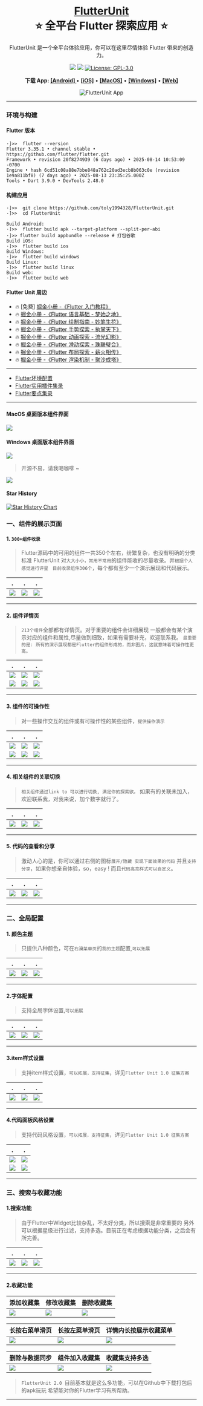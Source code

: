 <h1 align="center" style="border-bottom: none">
    <b>
        <a href="https://github.com/toly1994328/FlutterUnit">FlutterUnit</a><br>
    </b>
    ⭐️  全平台 Flutter 探索应用  ⭐️ <br>
</h1>

<p align="center">
FlutterUnit 是一个全平台体验应用，你可以在这里尽情体验 Flutter 带来的创造力。
</p>

<p align="center">
<a href="https://github.com/toly1994328/FlutterUnit"><img src="https://img.shields.io/github/stars/toly1994328/FlutterUnit.svg?style=flat&logo=github&colorB=deeppink&label=stars"></a>
<a href="https://github.com/toly1994328/FlutterUnit"><img src="https://img.shields.io/github/forks/toly1994328/FlutterUnit.svg"></a>
<a href="https://opensource.org/licenses/GPL-3.0"><img src="https://img.shields.io/badge/license-GPL3.0-purple.svg" alt="License: GPL-3.0"></a>
</p>

<p align="center">
    <b> 下载 App: </b>
    <a href="https://github.com/toly1994328/FlutterUnit/releases/download/v3.2.0/FlutterUnit.apk"><b> [Android] </b></a> •
    <a href="https://apps.apple.com/cn/app/flutter-unit/id6450545123"><b>[iOS]</b></a> •
    <a href="https://github.com/toly1994328/FlutterUnit/releases/download/v3.2.0/FlutterUnit.dmg"><b>[MacOS]</b></a> •
    <a href="https://github.com/toly1994328/FlutterUnit/releases/download/v3.2.0/FlutterUnit.exe"><b>[Windows]</b></a> •
    <a href="http://toly1994.com/flutter/"><b>[Web]</b></a>
</p>

<p align="center"><img src="./doc/screens/preview.webp" alt="FlutterUnit App"  /></p>

---

### 环境与构建

#### Flutter 版本

```
·]>>  flutter --version
Flutter 3.35.1 • channel stable • https://github.com/flutter/flutter.git
Framework • revision 20f8274939 (6 days ago) • 2025-08-14 10:53:09 -0700
Engine • hash 6cd51c08a88e7bbe848a762c20ad3ecb8b063c0e (revision 1e9a811bf8) (7 days ago) • 2025-08-13 23:35:25.000Z
Tools • Dart 3.9.0 • DevTools 2.48.0
```

#### 构建应用

```
·]>>  git clone https://github.com/toly1994328/FlutterUnit.git
·]>>  cd FlutterUnit

Build Android:
·]>>  flutter build apk --target-platform --split-per-abi
·]>> flutter build appbundle --release # 打包谷歌
Build iOS:
·]>>  flutter build ios
Build Windows:
·]>>  flutter build windows  
Build Linux:
·]>>  flutter build linux
Build web:
·]>>  flutter build web
```

#### Flutter Unit 周边
- 🔥 [免费] [掘金小册 -《Flutter 入门教程》](https://juejin.cn/book/7212822723330834487)
- 🔥  [掘金小册 -《Flutter 语言基础 - 梦始之地》](https://juejin.cn/book/6844733827617652750)
- 🔥  [掘金小册 -《Flutter 绘制指南 - 妙笔生花》](https://juejin.im/book/6844733827265331214)
- 🔥  [掘金小册 -《Flutter 手势探索 - 执掌天下》](https://juejin.cn/book/6896378716427911181)
- 🔥  [掘金小册 -《Flutter 动画探索 - 流光幻影》](https://juejin.cn/book/6965102582473687071)
- 🔥  [掘金小册 -《Flutter 滑动探索 - 珠联璧合》](https://juejin.cn/book/6984685333312962573)
- 🔥  [掘金小册 -《Flutter 布局探索 - 薪火相传》](https://juejin.cn/book/7075958265250578469)
- 🔥  [掘金小册 -《Flutter 渲染机制 - 聚沙成塔》](https://juejin.cn/book/6965102582473687071)

---

- [Flutter环境配置](https://github.com/toly1994328/FlutterUnit/issues/22)
- [Flutter实用插件集录 ](https://github.com/toly1994328/FlutterUnit/issues/41)
- [Flutter要点集录 ](https://github.com/toly1994328/FlutterUnit/labels/point)

---

#### MacOS 桌面版本组件界面

![](./doc/screens/macos-2.webp)

#### Windows 桌面版本组件界面

![](./doc/screens/windows-1.png)


> 开源不易，请我喝咖啡 ~

![](./doc/ewm/coffee1.png)



#### Star History

[![Star History Chart](https://api.star-history.com/svg?repos=toly1994328/FlutterUnit&type=Date)](https://star-history.com/#toly1994328/FlutterUnit&Date)

### 一、组件的展示页面

#### 1. `300+组件收录`

> Flutter源码中的可用的组件一共350个左右，纷繁复杂，也没有明确的分类标准
FlutterUnit 对`大大小小，常用不常用`的组件能收的尽量收录。并`根据个人感觉进行评星 `
`目前收录组件306个`，每个都有至少一个演示展现和代码展示。

| . | . | . |
|------|------------|------------|
| ![](https://p1-jj.byteimg.com/tos-cn-i-t2oaga2asx/gold-user-assets/2020/5/3/171dae6acf7b8a1d~tplv-t2oaga2asx-zoom-1.image)|   ![](https://p1-jj.byteimg.com/tos-cn-i-t2oaga2asx/gold-user-assets/2020/5/3/171dae6ad06db455~tplv-t2oaga2asx-image.image)|      ![](https://p1-jj.byteimg.com/tos-cn-i-t2oaga2asx/gold-user-assets/2020/5/3/171dae6ad085632b~tplv-t2oaga2asx-image.image)     |

---

#### 2. 组件详情页

> `213个组件`全部都有详情页。对于重要的组件会详细展现
一般都会有某个演示对应的组件和属性,尽量做到细致，如果有需要补充，欢迎联系我。
`最重要的是: 所有的演示展现都是Flutter的组件形成的，而非图片，这就意味着可操作性更高。`

| . | . | . |
|------|------------|------------|
| ![](https://p1-jj.byteimg.com/tos-cn-i-t2oaga2asx/gold-user-assets/2020/5/3/171dae6ad8ba98f1~tplv-t2oaga2asx-image.image)| ![](https://p1-jj.byteimg.com/tos-cn-i-t2oaga2asx/gold-user-assets/2020/5/3/171dae6afb3841c4~tplv-t2oaga2asx-image.image)|    ![](https://p1-jj.byteimg.com/tos-cn-i-t2oaga2asx/gold-user-assets/2020/5/3/171dae6afb590185~tplv-t2oaga2asx-image.image) |
|  ![](https://p1-jj.byteimg.com/tos-cn-i-t2oaga2asx/gold-user-assets/2020/5/3/171dae6b0ad26b14~tplv-t2oaga2asx-image.image)  | ![](https://p1-jj.byteimg.com/tos-cn-i-t2oaga2asx/gold-user-assets/2020/5/3/171dae6b13d3fb5b~tplv-t2oaga2asx-image.image)       |![](https://p1-jj.byteimg.com/tos-cn-i-t2oaga2asx/gold-user-assets/2020/5/3/171dae6b15efec19~tplv-t2oaga2asx-image.image)|

---

#### 3. 组件的可操作性

> 对一些操作交互的组件或有可操作性的某些组件，`提供操作演示`

| . | . | . |
|------|------------|------------|
| ![](https://p1-jj.byteimg.com/tos-cn-i-t2oaga2asx/gold-user-assets/2020/5/3/171dae6b177c5b67~tplv-t2oaga2asx-image.image)| ![](https://p1-jj.byteimg.com/tos-cn-i-t2oaga2asx/gold-user-assets/2020/5/3/171dae6b21cc116a~tplv-t2oaga2asx-image.image)|   ![](https://p1-jj.byteimg.com/tos-cn-i-t2oaga2asx/gold-user-assets/2020/5/3/171dae6b2486b5a5~tplv-t2oaga2asx-image.image)|
|  ![](https://p1-jj.byteimg.com/tos-cn-i-t2oaga2asx/gold-user-assets/2020/5/3/171dae6b34887a94~tplv-t2oaga2asx-image.image) | ![](https://p1-jj.byteimg.com/tos-cn-i-t2oaga2asx/gold-user-assets/2020/5/3/171dae6b3ca09b47~tplv-t2oaga2asx-image.image)      |![](https://p1-jj.byteimg.com/tos-cn-i-t2oaga2asx/gold-user-assets/2020/5/3/171dae6b3d4e0253~tplv-t2oaga2asx-image.image)|

---

#### 4. 相关组件的关联切换
> `相关组件通过link to 可以进行切换, 满足你的探索欲。`
如果有的关联未加入，欢迎联系我，对我来说，加个数字就行了。

| . | . | . |
|------|------------|------------|
|![](https://p1-jj.byteimg.com/tos-cn-i-t2oaga2asx/gold-user-assets/2020/5/3/171dae6b4a4d6005~tplv-t2oaga2asx-image.image)|![](https://p1-jj.byteimg.com/tos-cn-i-t2oaga2asx/gold-user-assets/2020/5/3/171dae6b5066fbf0~tplv-t2oaga2asx-image.image)|   ![](https://p1-jj.byteimg.com/tos-cn-i-t2oaga2asx/gold-user-assets/2020/5/3/171dae6b5359b695~tplv-t2oaga2asx-image.image)|


---

#### 5. 代码的查看和分享
> 激动人心的是，你可以通过右侧的图标`展开/隐藏 实现下面效果的代码`
并且`支持分享`，如果你想亲自体验，so，easy ! 而且`代码高亮样式可以自定义`。


| . | . | . |
|------|------------|------------|
| ![](https://p1-jj.byteimg.com/tos-cn-i-t2oaga2asx/gold-user-assets/2020/5/3/171dae6b6badc1bb~tplv-t2oaga2asx-image.image)| ![](https://p1-jj.byteimg.com/tos-cn-i-t2oaga2asx/gold-user-assets/2020/5/3/171dae6b6e75653c~tplv-t2oaga2asx-image.image)|   ![](https://p1-jj.byteimg.com/tos-cn-i-t2oaga2asx/gold-user-assets/2020/5/3/171dae6b72cdd78f~tplv-t2oaga2asx-image.image)|

---


### 二、全局配置

#### 1. 颜色主题
> 只提供八种颜色，可在`右滑菜单页`的`我的主题`配置,`可以拓展`

| . | . | . |
|------|------------|------------|
| ![](https://p1-jj.byteimg.com/tos-cn-i-t2oaga2asx/gold-user-assets/2020/5/3/171dae6c2e937170~tplv-t2oaga2asx-image.image)| ![](https://p1-jj.byteimg.com/tos-cn-i-t2oaga2asx/gold-user-assets/2020/5/3/171dae6c3253c4ec~tplv-t2oaga2asx-image.image) |    ![](https://p1-jj.byteimg.com/tos-cn-i-t2oaga2asx/gold-user-assets/2020/5/3/171dae6c4f97f74d~tplv-t2oaga2asx-image.image) |

---


#### 2.字体配置

> 支持全局字体设置,`可以拓展`

| . | . | . |
|------|------------|------------|
| ![](https://p1-jj.byteimg.com/tos-cn-i-t2oaga2asx/gold-user-assets/2020/5/3/171dae6c5448cb6c~tplv-t2oaga2asx-image.image)| ![](https://p1-jj.byteimg.com/tos-cn-i-t2oaga2asx/gold-user-assets/2020/5/3/171dae6c55542837~tplv-t2oaga2asx-image.image) |   ![](https://p1-jj.byteimg.com/tos-cn-i-t2oaga2asx/gold-user-assets/2020/5/3/171dae6c5bec6c56~tplv-t2oaga2asx-image.image)|
---


#### 3.item样式设置

> 支持item样式设置，`可以拓展，支持征集`，详见`Flutter Unit 1.0 征集方案`

| . | . | . |
|------|------------|------------|
|![](https://p1-jj.byteimg.com/tos-cn-i-t2oaga2asx/gold-user-assets/2020/5/3/171dae6c7d4b5988~tplv-t2oaga2asx-image.image)| ![](https://p1-jj.byteimg.com/tos-cn-i-t2oaga2asx/gold-user-assets/2020/5/3/171dae6c8935dfe1~tplv-t2oaga2asx-image.image)| ![](https://p1-jj.byteimg.com/tos-cn-i-t2oaga2asx/gold-user-assets/2020/5/3/171dae6c8f90d6ec~tplv-t2oaga2asx-image.image)| 
---

#### 4.代码面板风格设置

> 支持代码风格设置，`可以拓展，支持征集`，详见`Flutter Unit 1.0 征集方案`

| . | . |
|------|------------|
|![](https://p1-jj.byteimg.com/tos-cn-i-t2oaga2asx/gold-user-assets/2020/5/3/171dae6cac86d591~tplv-t2oaga2asx-image.image)| ![](https://p1-jj.byteimg.com/tos-cn-i-t2oaga2asx/gold-user-assets/2020/5/3/171dae6cac7d5bc7~tplv-t2oaga2asx-image.image)|
![](https://p1-jj.byteimg.com/tos-cn-i-t2oaga2asx/gold-user-assets/2020/5/3/171dae6cb75e5450~tplv-t2oaga2asx-image.image)|![](https://p1-jj.byteimg.com/tos-cn-i-t2oaga2asx/gold-user-assets/2020/5/3/171dae6cd88c7ff9~tplv-t2oaga2asx-image.image)| 

---



### 三、搜索与收藏功能


#### 1.搜索功能

> 由于Flutter中Widget比较杂乱，不太好分类，所以搜索是非常重要的
另外可以根据星级进行过滤，支持多选。目前正在考虑根据功能分类，之后会有所完善。


| . | . | . |
|------|------------|------------|
| ![](https://p1-jj.byteimg.com/tos-cn-i-t2oaga2asx/gold-user-assets/2020/5/3/171dae6c1a355ad3~tplv-t2oaga2asx-image.image)| ![](https://p1-jj.byteimg.com/tos-cn-i-t2oaga2asx/gold-user-assets/2020/5/3/171dae6c211dfc99~tplv-t2oaga2asx-image.image)|    ![](https://p1-jj.byteimg.com/tos-cn-i-t2oaga2asx/gold-user-assets/2020/5/3/171dae6c28562ec5~tplv-t2oaga2asx-image.image) |

---

#### 2.收藏功能

| 添加收藏集 | 修改收藏集 | 删除收藏集 |
|------|------------|------------|
| ![](https://p1-jj.byteimg.com/tos-cn-i-t2oaga2asx/gold-user-assets/2020/5/3/171dae6b7979f4ae~tplv-t2oaga2asx-image.image)  | ![](https://p1-jj.byteimg.com/tos-cn-i-t2oaga2asx/gold-user-assets/2020/5/3/171dae6b97f00113~tplv-t2oaga2asx-image.image)    | ![](https://p1-jj.byteimg.com/tos-cn-i-t2oaga2asx/gold-user-assets/2020/5/3/171dae6ba47f3fd2~tplv-t2oaga2asx-image.image)       | 

| 长按右菜单滑页 | 长按左菜单滑页 | 详情内长按展示收藏菜单 |
|------|------------|------------|
| ![](https://p1-jj.byteimg.com/tos-cn-i-t2oaga2asx/gold-user-assets/2020/5/3/171dae6beb370b8b~tplv-t2oaga2asx-image.image) |![](https://p1-jj.byteimg.com/tos-cn-i-t2oaga2asx/gold-user-assets/2020/5/3/171dae6befe43cd2~tplv-t2oaga2asx-image.image)        | ![](https://p1-jj.byteimg.com/tos-cn-i-t2oaga2asx/gold-user-assets/2020/5/3/171dae6bfd3cd42f~tplv-t2oaga2asx-image.image)       |

| 删除与数据同步 | 组件加入收藏集 | 收藏集支持多选 |
|------|------------|------------|
| ![](https://p1-jj.byteimg.com/tos-cn-i-t2oaga2asx/gold-user-assets/2020/5/3/171dae6ba47ab64c~tplv-t2oaga2asx-image.image)  | ![](https://p1-jj.byteimg.com/tos-cn-i-t2oaga2asx/gold-user-assets/2020/5/3/171dae6badf6ee28~tplv-t2oaga2asx-image.image)        | ![](https://p1-jj.byteimg.com/tos-cn-i-t2oaga2asx/gold-user-assets/2020/5/3/171dae6bb380c7f5~tplv-t2oaga2asx-image.image)   |

> `FlutterUnit 2.0 `目前基本就是这么多功能，可以在Github中下载打包后的apk玩玩
希望能对你的Flutter学习有所帮助。

---
